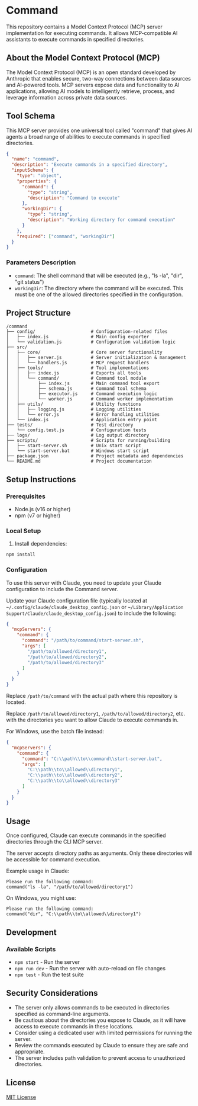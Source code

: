 # Command

This repository contains a Model Context Protocol (MCP) server implementation for executing commands. It allows MCP-compatible AI assistants to execute commands in specified directories.

## About the Model Context Protocol (MCP)

The Model Context Protocol (MCP) is an open standard developed by Anthropic that enables secure, two-way connections between data sources and AI-powered tools. MCP servers expose data and functionality to AI applications, allowing AI models to intelligently retrieve, process, and leverage information across private data sources.

## Tool Schema

This MCP server provides one universal tool called "command" that gives AI agents a broad range of abilities to execute commands in specified directories.

```json
{
  "name": "command",
  "description": "Execute commands in a specified directory",
  "inputSchema": {
    "type": "object",
    "properties": {
      "command": {
        "type": "string",
        "description": "Command to execute"
      },
      "workingDir": {
        "type": "string",
        "description": "Working directory for command execution"
      }
    },
    "required": ["command", "workingDir"]
  }
}
```

### Parameters Description

- `command`: The shell command that will be executed (e.g., "ls -la", "dir", "git status")
- `workingDir`: The directory where the command will be executed. This must be one of the allowed directories specified in the configuration.

## Project Structure

```
/command
├── config/                     # Configuration-related files
│   ├── index.js                # Main config exporter
│   └── validation.js           # Configuration validation logic
├── src/
│   ├── core/                   # Core server functionality
│   │   ├── server.js           # Server initialization & management
│   │   └── handlers.js         # MCP request handlers
│   ├── tools/                  # Tool implementations
│   │   ├── index.js            # Exports all tools
│   │   └── command/            # Command tool module
│   │       ├── index.js        # Main command tool export
│   │       ├── schema.js       # Command tool schema
│   │       ├── executor.js     # Command execution logic
│   │       └── worker.js       # Command worker implementation
│   ├── utils/                  # Utility functions
│   │   ├── logging.js          # Logging utilities
│   │   └── error.js            # Error handling utilities
│   └── index.js                # Application entry point
├── tests/                      # Test directory
│   └── config.test.js          # Configuration tests
├── logs/                       # Log output directory
├── scripts/                    # Scripts for running/building
│   ├── start-server.sh         # Unix start script
│   └── start-server.bat        # Windows start script
├── package.json                # Project metadata and dependencies
└── README.md                   # Project documentation
```

## Setup Instructions

### Prerequisites

- Node.js (v16 or higher)
- npm (v7 or higher)

### Local Setup

1. Install dependencies:

```bash
npm install
```

### Configuration

To use this server with Claude, you need to update your Claude configuration to include the Command server.

Update your Claude configuration file (typically located at `~/.config/claude/claude_desktop_config.json` or `~/Library/Application Support/Claude/claude_desktop_config.json`) to include the following:

```json
{
  "mcpServers": {
    "command": {
      "command": "/path/to/command/start-server.sh",
      "args": [
        "/path/to/allowed/directory1",
        "/path/to/allowed/directory2",
        "/path/to/allowed/directory3"
      ]
    }
  }
}
```

Replace `/path/to/command` with the actual path where this repository is located.

Replace `/path/to/allowed/directory1`, `/path/to/allowed/directory2`, etc. with the directories you want to allow Claude to execute commands in.

For Windows, use the batch file instead:

```json
{
  "mcpServers": {
    "command": {
      "command": "C:\\path\\to\\command\\start-server.bat",
      "args": [
        "C:\\path\\to\\allowed\\directory1",
        "C:\\path\\to\\allowed\\directory2",
        "C:\\path\\to\\allowed\\directory3"
      ]
    }
  }
}
```

## Usage

Once configured, Claude can execute commands in the specified directories through the CLI MCP server.

The server accepts directory paths as arguments. Only these directories will be accessible for command execution.

Example usage in Claude:

```
Please run the following command:
command("ls -la", "/path/to/allowed/directory1")
```

On Windows, you might use:

```
Please run the following command:
command("dir", "C:\\path\\to\\allowed\\directory1")
```

## Development

### Available Scripts

- `npm start` - Run the server
- `npm run dev` - Run the server with auto-reload on file changes
- `npm test` - Run the test suite

## Security Considerations

- The server only allows commands to be executed in directories specified as command-line arguments.
- Be cautious about the directories you expose to Claude, as it will have access to execute commands in these locations.
- Consider using a dedicated user with limited permissions for running the server.
- Review the commands executed by Claude to ensure they are safe and appropriate.
- The server includes path validation to prevent access to unauthorized directories.

## License

[MIT License](LICENSE)
